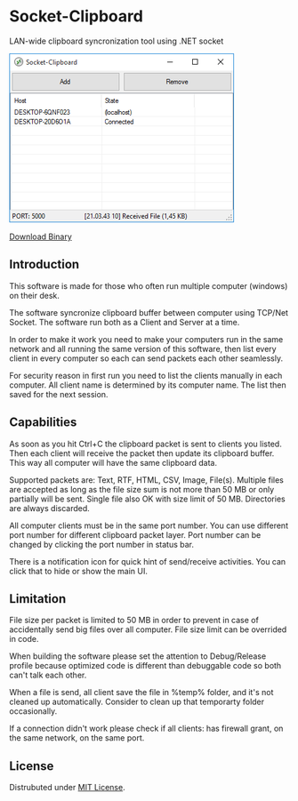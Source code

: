 # Socket-Clipboard
LAN-wide clipboard syncronization tool using .NET socket

![Screenshot](Info/Screenshot.jpg)

[Download Binary](Info/SocketCopy.exe)

## Introduction

This software is made for those who often run multiple computer (windows) on their desk.

The software syncronize clipboard buffer between computer using TCP/Net Socket. The software run both as a Client and Server at a time.

In order to make it work you need to make your computers run in the same network and all running the same version of this software, then list every client in every computer so each can send packets each other seamlessly.

For security reason in first run you need to list the clients manually in each computer. All client name is determined by its computer name. The list then saved for the next session.

## Capabilities

As soon as you hit Ctrl+C the clipboard packet is sent to clients you listed. Then each client will receive the packet then update its clipboard buffer. This way all computer will have the same clipboard data.

Supported packets are: Text, RTF, HTML, CSV, Image, File(s). Multiple files are accepted as long as the file size sum is not more than 50 MB or only partially will be sent. Single file also OK with size limit of 50 MB. Directories are always discarded.

All computer clients must be in the same port number. You can use different port number for different clipboard packet layer. Port number can be changed by clicking the port number in status bar.

There is a notification icon for quick hint of send/receive activities. You can click that to hide or show the main UI.

## Limitation

File size per packet is limited to 50 MB in order to prevent in case of accidentally send big files over all computer. File size limit can be overrided in code.

When building the software please set the attention to Debug/Release profile because optimized code is different than debuggable code so both can't talk each other.

When a file is send, all client save the file in %temp% folder, and it's not cleaned up automatically. Consider to clean up that temporarty folder occasionally.

If a connection didn't work please check if all clients: has firewall grant, on the same network, on the same port.

## License

Distrubuted under [MIT License](LICENSE).